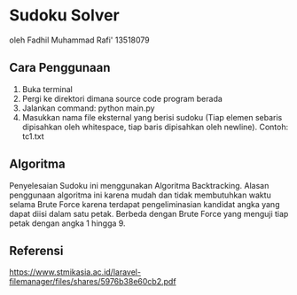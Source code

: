 # Sudoku Solver
oleh Fadhil Muhammad Rafi' 13518079

## Cara Penggunaan
1. Buka terminal
2. Pergi ke direktori dimana source code program berada
3. Jalankan command: python main.py
4. Masukkan nama file eksternal yang berisi sudoku (Tiap elemen sebaris dipisahkan oleh whitespace, tiap baris dipisahkan oleh newline). Contoh: tc1.txt

## Algoritma
Penyelesaian Sudoku ini menggunakan Algoritma Backtracking. Alasan penggunaan algoritma ini karena mudah dan tidak membutuhkan waktu selama Brute Force karena
terdapat pengeliminasian kandidat angka yang dapat diisi dalam satu petak. Berbeda dengan Brute Force yang menguji tiap petak dengan angka 1 hingga 9.

## Referensi
https://www.stmikasia.ac.id/laravel-filemanager/files/shares/5976b38e60cb2.pdf
